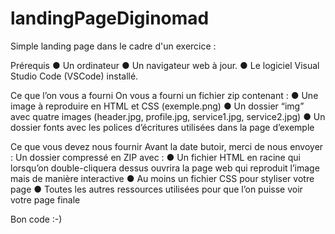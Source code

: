 # landingPageDiginomad
Simple landing page dans le cadre d'un exercice :

Prérequis
● Un ordinateur
● Un navigateur web à jour.
● Le logiciel Visual Studio Code (VSCode) installé.

Ce que l’on vous a fourni
On vous a fourni un fichier zip contenant :
● Une image à reproduire en HTML et CSS (exemple.png)
● Un dossier “img” avec quatre images (header.jpg, profile.jpg, service1.jpg,
service2.jpg)
● Un dossier fonts avec les polices d’écritures utilisées dans la page d’exemple

Ce que vous devez nous fournir
Avant la date butoir, merci de nous envoyer :
Un dossier compressé en ZIP avec :
● Un fichier HTML en racine qui lorsqu’on double-cliquera dessus ouvrira la page web
qui reproduit l’image mais de manière interactive
● Au moins un fichier CSS pour styliser votre page
● Toutes les autres ressources utilisées pour que l’on puisse voir votre page finale

Bon code :-)
